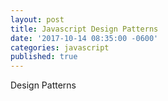 ```yaml
---
layout: post
title: Javascript Design Patterns
date: '2017-10-14 08:35:00 -0600'
categories: javascript
published: true
---
```


Design Patterns
